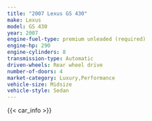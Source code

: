 ```yaml
---
title: "2007 Lexus GS 430"
make: Lexus
model: GS 430
year: 2007
engine-fuel-type: premium unleaded (required)
engine-hp: 290
engine-cylinders: 8
transmission-type: Automatic
driven-wheels: Rear wheel drive
number-of-doors: 4
market-category: Luxury,Performance
vehicle-size: Midsize
vehicle-style: Sedan
---
```


{{< car_info >}}
